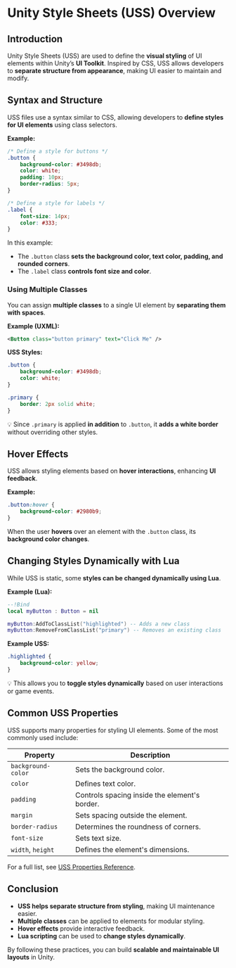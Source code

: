 # Unity Style Sheets (USS) Overview

## Introduction

Unity Style Sheets (USS) are used to define the **visual styling** of UI elements within Unity’s **UI Toolkit**. Inspired by CSS, USS allows developers to **separate structure from appearance**, making UI easier to maintain and modify.

## Syntax and Structure

USS files use a syntax similar to CSS, allowing developers to **define styles for UI elements** using class selectors.

**Example:**
```css
/* Define a style for buttons */
.button {
    background-color: #3498db;
    color: white;
    padding: 10px;
    border-radius: 5px;
}

/* Define a style for labels */
.label {
    font-size: 14px;
    color: #333;
}
```
In this example:
- The `.button` class **sets the background color, text color, padding, and rounded corners**.
- The `.label` class **controls font size and color**.

### Using Multiple Classes
You can assign **multiple classes** to a single UI element by **separating them with spaces**.

**Example (UXML):**
```xml
<Button class="button primary" text="Click Me" />
```

**USS Styles:**
```css
.button {
    background-color: #3498db;
    color: white;
}

.primary {
    border: 2px solid white;
}
```
💡 Since `.primary` is applied **in addition** to `.button`, it **adds a white border** without overriding other styles.

## Hover Effects

USS allows styling elements based on **hover interactions**, enhancing **UI feedback**.

**Example:**
```css
.button:hover {
    background-color: #2980b9;
}
```
When the user **hovers** over an element with the `.button` class, its **background color changes**.


## Changing Styles Dynamically with Lua

While USS is static, some **styles can be changed dynamically using Lua**.

**Example (Lua):**
```lua
--!Bind
local myButton : Button = nil

myButton:AddToClassList("highlighted") -- Adds a new class
myButton:RemoveFromClassList("primary") -- Removes an existing class
```
**Example USS:**
```css
.highlighted {
    background-color: yellow;
}
```
💡 This allows you to **toggle styles dynamically** based on user interactions or game events.

## Common USS Properties

USS supports many properties for styling UI elements. Some of the most commonly used include:

| Property           | Description |
|--------------------|-------------|
| `background-color` | Sets the background color. |
| `color`           | Defines text color. |
| `padding`         | Controls spacing inside the element's border. |
| `margin`          | Sets spacing outside the element. |
| `border-radius`   | Determines the roundness of corners. |
| `font-size`       | Sets text size. |
| `width`, `height` | Defines the element's dimensions. |

For a full list, see [USS Properties Reference](https://docs.unity3d.com/6000.0/Documentation/Manual/UIE-USS-Properties-Reference.html).

## Conclusion

- **USS helps separate structure from styling**, making UI maintenance easier.
- **Multiple classes** can be applied to elements for modular styling.
- **Hover effects** provide interactive feedback.
- **Lua scripting** can be used to **change styles dynamically**.

By following these practices, you can build **scalable and maintainable UI layouts** in Unity.